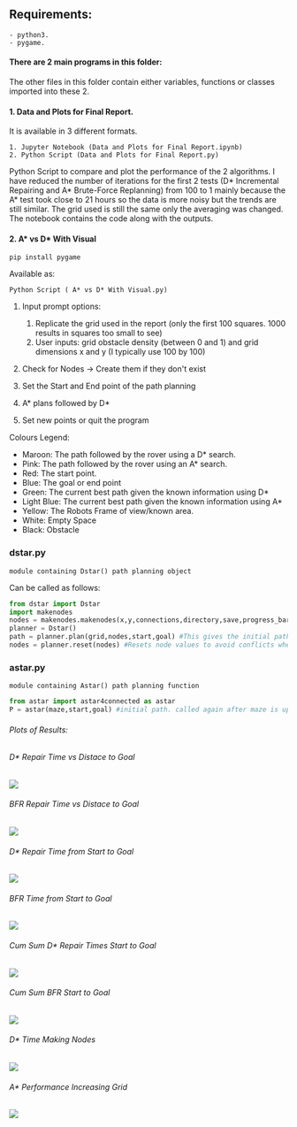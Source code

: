 ## Requirements:
	- python3.
	- pygame.

#### There are 2 main programs in this folder:

The other files in this folder contain either variables, functions or classes imported into these 2.

#### 1. Data and Plots for Final Report.

It is available in 3 different formats.

	1. Jupyter Notebook (Data and Plots for Final Report.ipynb)
	2. Python Script (Data and Plots for Final Report.py)

Python Script to compare and plot the performance of the 2 algorithms. I have reduced the number of iterations for the first 2 tests (D* Incremental Repairing and A* Brute-Force Replanning) from 100 to 1 mainly because the A* test took close to 21 hours so the data is more noisy but the trends are still similar. The grid used is still the same only the averaging was changed. The notebook contains the code along with the outputs.

#### 2. A* vs D* With Visual

```pip install pygame```

Available as:

	Python Script ( A* vs D* With Visual.py)

1. Input prompt options:

	1. Replicate the grid used in the report (only the first 100 squares. 1000 results in squares too small to see) 
	2. User inputs: grid obstacle density (between 0 and 1) and grid dimensions x and y (I typically use 100 by 100)
	
2. Check for Nodes -> Create them if they don't exist
3. Set the Start and End point of the path planning
4. A* plans followed by D*
5. Set new points or quit the program

Colours Legend:

- Maroon: The path followed by the rover using a D* search.
- Pink: The path followed by the rover using an A* search.
- Red: The start point.
- Blue: The goal or end point
- Green: The current best path given the known information using D*
- Light Blue: The current best path given the known information using A*
- Yellow: The Robots Frame of view/known area.
- White: Empty Space
- Black: Obstacle

### dstar.py 

	module containing Dstar() path planning object
Can be called as follows:
```python
from dstar import Dstar
import makenodes
nodes = makenodes.makenodes(x,y,connections,directory,save,progress_bar) #making nodes
planner = Dstar() 
path = planner.plan(grid,nodes,start,goal) #This gives the initial path. planner.repair is used to repair rhe path.
nodes = planner.reset(nodes) #Resets node values to avoid conflicts when planning a different path
```
### astar.py

	module containing Astar() path planning function
```python
from astar import astar4connected as astar
P = astar(maze,start,goal) #initial path. called again after maze is updated with obstacles
```

###### Plots of Results:

###### D* Repair Time vs Distace to Goal
![](https://github.com/kalebakeits/Pathfinding-Astar-and-Dstar/blob/main/Images/D*%20Repair%20Time%20vs%20Distace%20to%20Goal.png?raw=true)
###### BFR Repair Time vs Distace to Goal
![](https://github.com/kalebakeits/Pathfinding-Astar-and-Dstar/blob/main/Images/BFR%20Time%20vs%20Distance%20to%20Goal.png?raw=true)
###### D* Repair Time from Start to Goal
![](https://github.com/kalebakeits/Pathfinding-Astar-and-Dstar/blob/main/Images/D*%20Repair%20Time%20from%20Start%20to%20Goal.png?raw=true )
###### BFR Time from Start to Goal
![](https://github.com/kalebakeits/Pathfinding-Astar-and-Dstar/blob/main/Images/BFR%20Time%20from%20Start%20to%20Goal.png.png?raw=true)
###### Cum Sum D* Repair Times Start to Goal
![](https://github.com/kalebakeits/Pathfinding-Astar-and-Dstar/blob/main/Images/Cum%20Sum%20D*%20Repair%20Times%20Start%20to%20Goal.png?raw=true)
###### Cum Sum BFR Start to Goal
![](https://github.com/kalebakeits/Pathfinding-Astar-and-Dstar/blob/main/Images/Cum%20Sum%20BFR%20Start%20to%20Goal.png?raw=true)
###### D* Time Making Nodes
![](https://github.com/kalebakeits/Pathfinding-Astar-and-Dstar/blob/main/Images/D*%20Time%20Making%20Nodes.png?raw=true)
###### A* Performance Increasing Grid
![](https://github.com/kalebakeits/Pathfinding-Astar-and-Dstar/blob/main/Images/A*%20Performance%20Increasing%20Grid.png?raw=true)

